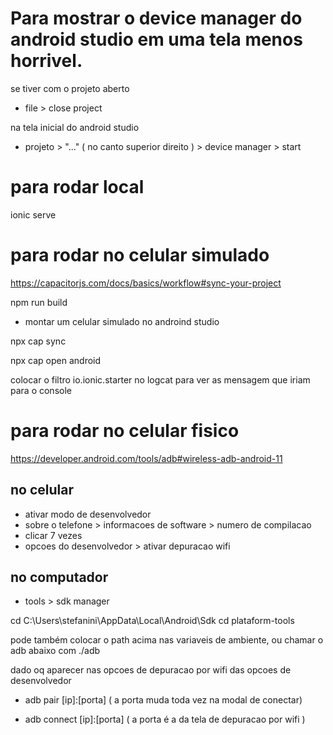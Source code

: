 # Para mostrar o device manager do android studio em uma tela menos horrivel.

se tiver com o projeto aberto

- file > close project

na tela inicial do android studio
-  projeto > "..." ( no canto superior direito ) > device manager > start



# para rodar local

ionic serve

# para rodar no celular simulado

https://capacitorjs.com/docs/basics/workflow#sync-your-project 


npm run build

- montar um celular simulado no androind studio

npx cap sync

npx cap open android

colocar o filtro io.ionic.starter no logcat para ver as mensagem que iriam para o console

# para rodar no celular fisico


https://developer.android.com/tools/adb#wireless-adb-android-11

 ## no celular

- ativar modo de desenvolvedor 
- sobre o telefone  >  informacoes de software > numero de compilacao 
- clicar 7 vezes
- opcoes do desenvolvedor > ativar depuracao wifi

## no computador 
- tools > sdk manager

cd C:\Users\stefanini\AppData\Local\Android\Sdk
cd plataform-tools

pode também colocar o path acima nas variaveis de ambiente, ou chamar o adb abaixo com ./adb



dado oq aparecer nas opcoes de depuracao por wifi das opcoes de desenvolvedor
- adb pair [ip]:[porta] ( a porta muda toda vez na modal de conectar)

- adb connect [ip]:[porta] ( a porta é a da tela de depuracao por wifi )






